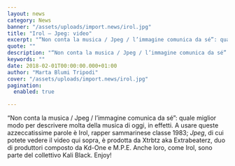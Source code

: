 ```yaml
---
layout: news
category: News
banner: "/assets/uploads/import.news/irol.jpg"
title: "Irol – Jpeg: video"
excerpt: "“Non conta la musica / Jpeg / l’immagine comunica da sé”: quale miglior modo per descrivere molta della musica di oggi, in effetti. A usare queste azzeccatissime parole è Irol, rapper sammarinese classe 1983; Jpeg, di cui potete vedere il video qui sopra, è prodotta da Xtrbtz aka Extrabeaterz, duo di produttori composto da Kd-One [&hellip"
quote: ""
description: "“Non conta la musica / Jpeg / l’immagine comunica da sé”: quale miglior modo per descrivere molta della musica di oggi, in effetti. A usare queste azzeccatissime parole è Irol, rapper sammarinese classe 1983; Jpeg, di cui potete vedere il video qui sopra, è prodotta da Xtrbtz aka Extrabeaterz, duo di produttori composto da Kd-One [&hellip"
keywords: ""
date: 2018-02-01T00:00:00.000+01:00
author: "Marta Blumi Tripodi"
cover: "/assets/uploads/import.news/irol.jpg"
pagination:
  enabled: true

---
```


“Non conta la musica / Jpeg / l’immagine comunica da sé”: quale miglior modo per descrivere molta della musica di oggi, in effetti. A usare queste azzeccatissime parole è Irol, rapper sammarinese classe 1983; _Jpeg_, di cui potete vedere il video qui sopra, è prodotta da Xtrbtz aka Extrabeaterz, duo di produttori composto da Kd-One e M.P.E. Anche loro, come Irol, sono parte del collettivo Kali Black. Enjoy!